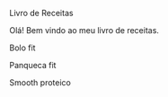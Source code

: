 Livro de Receitas

Olá! Bem vindo ao meu livro de receitas. 

Bolo fit

Panqueca fit

Smooth proteico